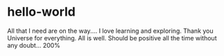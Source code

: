 # hello-world
All that I need are on the way.... I love learning and exploring. 
Thank you Universe for everything.
All is well.
Should be positive all the time without any doubt... 200%
